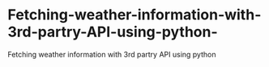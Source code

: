 # Fetching-weather-information-with-3rd-partry-API-using-python-
Fetching weather information with 3rd partry API using python 
